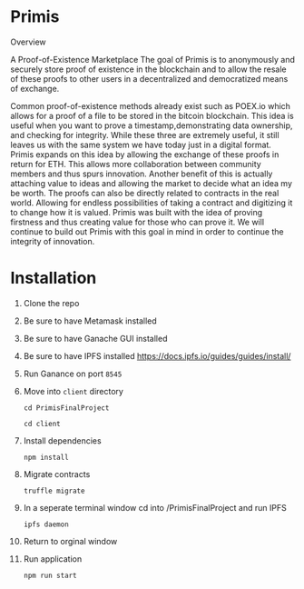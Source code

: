 # Primis

Overview

A Proof-of-Existence Marketplace
The goal of Primis is to anonymously and securely store proof of existence in the blockchain and to allow the resale of these proofs to other users in a decentralized and democratized means of exchange.


Common proof-of-existence methods already exist such as POEX.io which allows for a proof of a file to be stored in the bitcoin blockchain. This idea is useful when you want to prove a timestamp,demonstrating data ownership, and checking for integrity. While these three are extremely useful, it still leaves us with the same system we have today just in a digital format. Primis expands on this idea by allowing the exchange of these proofs in return for ETH. This allows more collaboration between community members and thus spurs innovation. Another benefit of this is actually attaching value to ideas and allowing the market to decide what an idea my be worth. The proofs can also be directly related to contracts in the real world. Allowing for endless possibilities of taking a contract and digitizing it to change how it is valued. Primis was built with the idea of proving firstness and thus creating value for those who can prove it. We will continue to build out Primis with this goal in mind in order to continue the integrity of innovation. 


# Installation

1. Clone the repo

2. Be sure to have Metamask installed

3. Be sure to have Ganache GUI installed

4. Be sure to have IPFS installed https://docs.ipfs.io/guides/guides/install/

4. Run Ganance on port `8545`

5. Move into `client` directory

      `cd PrimisFinalProject`
      
      `cd client`

5. Install dependencies

      `npm install`
      

6. Migrate contracts

      `truffle migrate`
      
7. In a seperate terminal window cd into /PrimisFinalProject and run IPFS

      `ipfs daemon`

8. Return to orginal window

7. Run application

      `npm run start`


